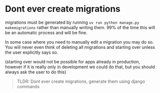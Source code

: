 # Dont ever create migrations

migrations must be generated by running `uv run python manage.py makemigrations` rather than manually writing them. 
99% of the time this will be an automatic process and will be fine.

In some case where you need to manually edit a migration you may do so.
You will never even think of deleting all migrations and starting over unless the user explicitly says so. 

(starting over would not be possible for apps already in production, however if it is really only in development we could do that, but you should always ask the user to do this)

> TLDR: Dont ever create migrations, generate them using django commands
